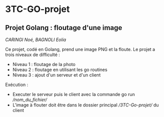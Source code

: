 # 3TC-GO-projet
## **Projet Golang : floutage d'une image**
_CARINGI Noé, BAGNOLI Eolia_

Ce projet, codé en Golang, prend une image PNG et la floute. 
Le projet a trois niveaux de difficulté : 
- Niveau 1 : floutage de la photo
- Niveau 2 : floutage en utilisant les go routines
- Niveau 3 : ajout d'un serveur et d'un client

Exécution : 

- Executer le serveur puis le client avec la commande go run _/nom_du_fichier/_
- L'image à flouter doit être dans le dossier principal _/3TC-Go-projet/_ du client

